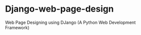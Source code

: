 Django-web-page-design
======================

Web Page Designing using DJango (A Python Web Development Framework)